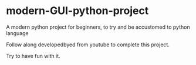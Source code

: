 # modern-GUI-python-project
A modern python project for beginners, to try and be accustomed to python language


Follow along  developedbyed from youtube to complete this project.

Try to have fun with it.
